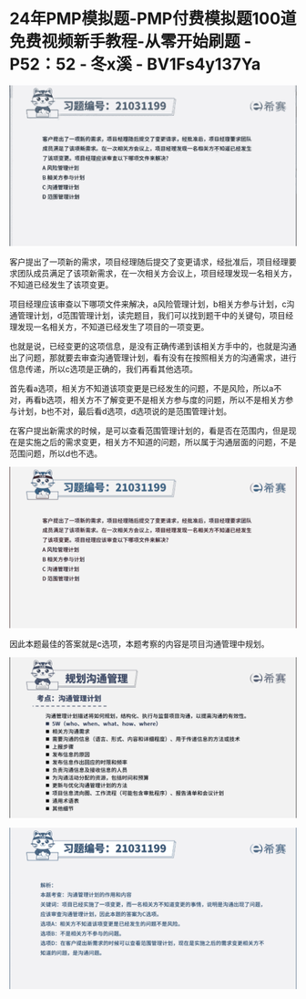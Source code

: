 # 24年PMP模拟题-PMP付费模拟题100道免费视频新手教程-从零开始刷题 - P52：52 - 冬x溪 - BV1Fs4y137Ya

![](img/22f6b08d54c8b516888a8487739796f1_0.png)

客户提出了一项新的需求，项目经理随后提交了变更请求，经批准后，项目经理要求团队成员满足了该项新需求，在一次相关方会议上，项目经理发现一名相关方，不知道已经发生了该项变更。

项目经理应该审查以下哪项文件来解决，a风险管理计划，b相关方参与计划，c沟通管理计划，d范围管理计划，读完题目，我们可以找到题干中的关键句，项目经理发现一名相关方，不知道已经发生了项目的一项变更。

也就是说，已经变更的这项信息，是没有正确传递到该相关方手中的，也就是沟通出了问题，那就要去审查沟通管理计划，看有没有在按照相关方的沟通需求，进行信息传递，所以c选项是正确的，我们再看其他选项。

首先看a选项，相关方不知道该项变更是已经发生的问题，不是风险，所以a不对，再看b选项，相关方不了解变更不是相关方参与度的问题，所以不是相关方参与计划，b也不对，最后看d选项，d选项说的是范围管理计划。

在客户提出新需求的时候，是可以查看范围管理计划的，看是否在范围内，但是现在是实施之后的需求变更，相关方不知道的问题，所以属于沟通层面的问题，不是范围问题，所以d也不选。



![](img/22f6b08d54c8b516888a8487739796f1_2.png)

因此本题最佳的答案就是c选项，本题考察的内容是项目沟通管理中规划。

![](img/22f6b08d54c8b516888a8487739796f1_4.png)

![](img/22f6b08d54c8b516888a8487739796f1_5.png)
